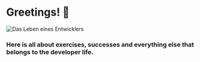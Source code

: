 # Greetings! :wave:
![Das Leben eines Entwicklers](https://github.com/JanaS87/JanaS87-/blob/main/main-qimg-0592150d9923e5b59827bf094f0c1c08-lq.jpeg)

### Here is all about exercises, successes and everything else that belongs to the developer life.
